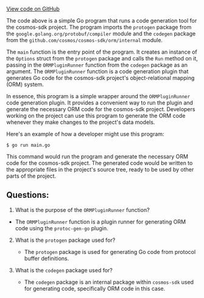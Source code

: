 [View code on GitHub](https://github.com/cosmos/cosmos-sdk/blob/main/orm/cmd/protoc-gen-go-cosmos-orm/main.go)

The code above is a simple Go program that runs a code generation tool for the cosmos-sdk project. The program imports the `protogen` package from the `google.golang.org/protobuf/compiler` module and the `codegen` package from the `github.com/cosmos/cosmos-sdk/orm/internal` module.

The `main` function is the entry point of the program. It creates an instance of the `Options` struct from the `protogen` package and calls the `Run` method on it, passing in the `ORMPluginRunner` function from the `codegen` package as an argument. The `ORMPluginRunner` function is a code generation plugin that generates Go code for the cosmos-sdk project's object-relational mapping (ORM) system.

In essence, this program is a simple wrapper around the `ORMPluginRunner` code generation plugin. It provides a convenient way to run the plugin and generate the necessary ORM code for the cosmos-sdk project. Developers working on the project can use this program to generate the ORM code whenever they make changes to the project's data models.

Here's an example of how a developer might use this program:

```
$ go run main.go
```

This command would run the program and generate the necessary ORM code for the cosmos-sdk project. The generated code would be written to the appropriate files in the project's source tree, ready to be used by other parts of the project.
## Questions: 
 1. What is the purpose of the `ORMPluginRunner` function?
   - The `ORMPluginRunner` function is a plugin runner for generating ORM code using the `protoc-gen-go` plugin.

2. What is the `protogen` package used for?
   - The `protogen` package is used for generating Go code from protocol buffer definitions.

3. What is the `codegen` package used for?
   - The `codegen` package is an internal package within `cosmos-sdk` used for generating code, specifically ORM code in this case.